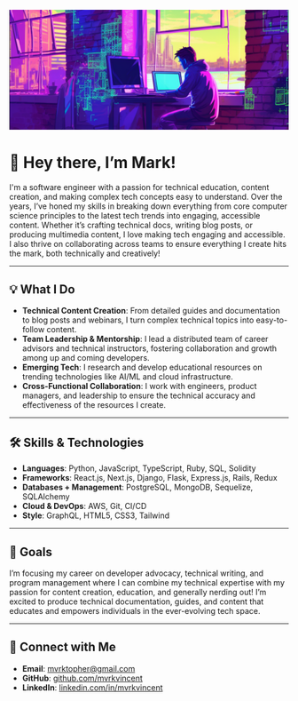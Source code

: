![header](https://github.com/mvrkvincent/mvrkvincent/blob/main/header.png?raw=true)

# 👋 Hey there, I’m **Mark!**

I'm a software engineer with a passion for technical education, content creation, and making complex tech concepts easy to understand. Over the years, I’ve honed my skills in breaking down everything from core computer science principles to the latest tech trends into engaging, accessible content. Whether it’s crafting technical docs, writing blog posts, or producing multimedia content, I love making tech engaging and accessible. I also thrive on collaborating across teams to ensure everything I create hits the mark, both technically and creatively! 

---

## 💡 What I Do
- **Technical Content Creation**: From detailed guides and documentation to blog posts and webinars, I turn complex technical topics into easy-to-follow content.
- **Team Leadership & Mentorship**: I lead a distributed team of career advisors and technical instructors, fostering collaboration and growth among up and coming developers.
- **Emerging Tech**: I research and develop educational resources on trending technologies like AI/ML and cloud infrastructure.
- **Cross-Functional Collaboration**: I work with engineers, product managers, and leadership to ensure the technical accuracy and effectiveness of the resources I create.
  
---

## 🛠️ Skills & Technologies
- **Languages**: Python, JavaScript, TypeScript, Ruby, SQL, Solidity
- **Frameworks**: React.js, Next.js, Django, Flask, Express.js, Rails, Redux
- **Databases + Management**: PostgreSQL, MongoDB, Sequelize, SQLAlchemy
- **Cloud & DevOps**: AWS, Git, CI/CD
- **Style**: GraphQL, HTML5, CSS3, Tailwind

---

## 🎯 Goals
I’m focusing my career on developer advocacy, technical writing, and program management where I can combine my technical expertise with my passion for content creation, education, and generally nerding out! I’m excited to produce technical documentation, guides, and content that educates and empowers individuals in the ever-evolving tech space.

---

## 🔗 Connect with Me
- **Email**: [mvrktopher@gmail.com](mailto:mvrktopher@gmail.com)
- **GitHub**: [github.com/mvrkvincent](https://github.com/mvrkvincent)
- **LinkedIn**: [linkedin.com/in/mvrkvincent](https://linkedin.com/in/mvrkvincent)
